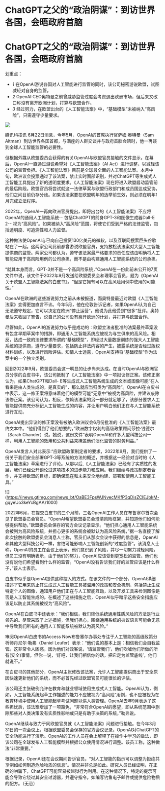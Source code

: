 # ChatGPT之父的“政治阴谋”：到访世界各国，会晤政府首脑

# ChatGPT之父的“政治阴谋”：到访世界各国，会晤政府首脑

划重点：

  * _1_ 在OpenAI游说各国对人工智能进行监管的同时，该公司秘密游说欧盟，试图减轻对自身的监管。
  * _2_ OpenAI CEO奥特曼之前曾威胁监管过度会考虑退出欧洲市场，但后来又改口称没有离开欧洲计划，打算与欧盟合作。
  * _3_ 经过努力，在欧盟出台的《人工智能法案》中，“基础模型”未被纳入“高风险”，只需遵守少量要求。

![](https://inews.gtimg.com/news_bt/OLIRtjVUPzrxRbCBg_i8xKqt06nAnVFDAD5K79-8B_cywAA/1000)

腾讯科技讯 6月22日消息，今年5月，OpenAI的首席执行官萨姆·奥特曼（Sam
Altman）到访世界各国首都，与满座的人群交谈并与政府首脑会晤时，他一再谈到全球人工智能监管的必要性。

但根据外媒从欧盟委员会获得的有关OpenAI与欧盟官员接触的文件显示，在幕后，OpenAI一直通过游说希望对《人工智能法案》（AI
Act）进行调整，以减轻该公司的监管负担。《人工智能法案》目前是全球最全面的人工智能法案。本月中旬，欧洲议会投票通过了该法案，禁止实时面部识别，并对ChatGPT等生成式人工智能工具提出了新的透明度要求。《人工智能法案》现在将进入欧盟启动监管前的最后阶段。欧盟官员将尝试就这一法律草案与欧盟行政部门和成员国达成妥协，他们之间目前仍存分歧。如果该法案要在欧盟明年的选举前生效，则必须在明年1月完成立法程序。

2022年，OpenAI一再向欧洲官员提出，即将出台的《人工智能法案》不应将OpenAI的通用人工智能系统--
包括ChatGPT的前身GPT-3和图像生成器Dall-E 2--
视为“高风险”。如果被纳入“高风险”范围，将使它们受到严格的法律监管，包括透明度、可追溯性和人力监督。

这种做法使OpenAI与已向自己投资130亿美元的微软，以及互联网搜索巨头谷歌站在了一起。这两家公司此前都曾游说欧盟官员，支持放松该法案对大型人工智能提供商的监管。两家公司都认为，遵守该法案最严格要求的责任应该由明确将人工智能应用于高风险用例的公司承担，而不是由构建通用人工智能系统的公司承担。

“就其本身而言，GPT-3并不是一个高风险系统，”OpenAI在一份此前未公开的7页文件中说，该文件于2022年9月发送给欧盟委员会和理事会官员，题为《OpenAI关于欧盟人工智能法案的白皮书》。“但是它拥有可以在高风险用例中使用的可能性。”

OpenAI在欧洲的这些游说努力之前从未被报道，而奥特曼最近对欧盟《人工智能法案》变得更加直言不讳。今年5月，他在伦敦告诉记者，如果OpenAI认为自己无法遵守规定，它可以决定在欧洲“停止运营”，他说为此他受到“很多”批评。奥特曼后来收回了警告，说自己的公司没有离开欧洲的计划，并打算与欧盟合作。

尽管如此，OpenAI的游说努力似乎是成功的：欧盟立法者批准的法案最终草案没有包含早期草案中的措辞，即通用人工智能系统应被视为与生俱来的高风险。相反，达成一致的法律要求所谓的“基础模型”，即经过大量数据训练的强大人工智能系统的提供商，遵守少量要求，包括防止非法内容的产生，披露系统是否经过版权材料训练，以及进行风险评估。知情人士透露，OpenAI支持将“基础模型”作为法案中的一个独立类别。

回到2022年9月，欧盟委员会这一明显的让步尚未达成。在当时OpenAI与欧洲官员分享的白皮书中，该公司抵制了《人工智能法案》中一项拟议修正案。该修正案认为，如果ChatGPT和Dall-
E等生成式人工智能系统生成的文本或图像可能“在人看来是由人类生成的，是真实的”，那么就应当归类为“高风险”。OpenAI在白皮书中表示，这一修正案将意味着他们的模型可能“无意中”被视为高风险，并建议废除该修正案。该公司认为，相反，依赖该法案的另一部分就足够了，该部分要求人工智能提供商充分标记人工智能生成的内容，并让用户明白他们正在与人工智能系统进行互动。

OpenAI提出异议的修正案没有被纳入欧洲议会6月份批准的《人工智能法案》最终文本中。“他们得到了他们想要的，”欧洲数字权利的高级政策顾问莎拉·钱德尔（Sarah
Chander）说。她说，这份文件“表明OpenAI和许多大型科技公司一样，利用人工智能的效用和公共利益来掩盖他们淡化监管的财务利益。”

OpenAI发言人对此表示:“应欧盟政策制定者的要求，2022年9月，我们提供了一份关于我们安全部署GPT-3等系统的方法的概述，并根据这一经验对当时的《人工智能法案》草案进行了评论。从那以后,《人工智能法案》已经有了实质性的发展，我们已经公开谈论过这项技术的进步能力和应用。我们继续与政策制定者合作，并支持欧盟的目标，即确保现在和未来安全地构建、部署和使用人工智能工具。”

![](https://inews.gtimg.com/news_bt/OaBE3FpsWJNvecMKfP3qDisZCIEJbkM-
gqyeUo3keYcBgAA/1000)

2022年6月，在提交白皮书的三个月前，三名OpenAI工作人员在布鲁塞尔首次会见了欧盟委员会官员。“OpenAI希望欧盟委员会澄清风险框架，并知道他们如何能够提供帮助，”欧盟委员会保存的官方会议记录显示。“他们担心通用人工智能系统会被列为高风险系统，并担心更多的系统会被默认为高风险系统，”据一名直接了解此次接触的欧盟委员会消息人士称，官员们从那次会议中获得的信息是，OpenAI和其他大型科技公司一样，害怕可能影响人工智能创新的“过度监管”。该消息人士称，OpenAI的员工在会议上表示，他们意识到了风险，并尽一切努力减轻风险，但员工没有明确表示，由于他们的努力，OpenAI应该受到更宽松的监管。他们也没有说他们希望看到什么样的监管。“OpenAI没有告诉我们好的监管应该是什么样子，”该人士表示。

白皮书似乎是OpenAI提供这种投入的方式。在该文件的一个部分，OpenAI详细描述了它用来防止其生成式人工智能工具被滥用的政策和安全机制，包括禁止生成特定个人的图像，通知用户他们正在与人工智能互动，以及开发工具来检测图像是否是人工智能生成的。在概述了这些措施之后，OpenAI似乎暗示这些安全措施应该足以防止其系统被视为“高风险”。

OpenAI在白皮书中还表示：“我们相信，我们降低系统通用性质风险的方法是行业领先的。尽管采取了上述措施，但我们担心，围绕通用系统的拟议语言可能会无意中导致我们所有的通用人工智能系统被默认为高风险。”

审阅OpenAI白皮书的Access Now布鲁塞尔办事处专注于人工智能的高级政策分析师丹尼尔·勒弗（Daniel
Leufer）表示：“他们说的基本上是：相信我们会自我监管。这非常令人困惑，因为他们对政客说，‘请监管我们’，他们吹嘘他们所做的所有(安全)事情，但你一说，‘好吧，让我们相信你的话，把它定为监管底线’，他们就说不。”

在白皮书的其他部分，OpenAI主张修改该法案，允许人工智能提供商出于安全原因快速更新他们的系统，而不必首先经过欧盟官员可能很长的评估。

该公司还主张破例允许在教育和就业领域使用生成式人工智能。OpenAI认为，例如，人工智能系统起草工作描述的能力不应被视为“高风险”用例，也不应被视为在教育环境中使用人工智能起草考试问题以供人类管理。OpenAI去年9月表达了这些担忧后，该法案增加了一项豁免，“非常符合OpenAI的愿望，即从系统范围中删除那些对人类决策没有实质性影响或只是有助于决策的系统，”勒弗说。

OpenAI继续与致力于同欧盟官员就《人工智能法案》问题进行接触。在今年3月31日的一次会议上，根据欧盟委员会保存的官方会议记录，OpenAI对ChatGPT的安全功能进行了演示。OpenAI的工作人员在会上解释了在操作中学习的做法，即该公司在全球发布人工智能模型并根据公众使用情况进行调整。该员工称，这种做法“非常重要。”

根据记录，OpenAI还在会议期间告诉官员，“对人工智能的指示可以调整为拒绝共享例如如何制造危险物质的信息”。情况并非总是如此。研究人员已经证明，在正确的哄骗下，ChatGPT可能容易被越狱行为利用。在这种情况下，特定的提示可能会导致它绕过其安全过滤器，并遵守指令，如编写钓鱼电子邮件或提供危险物质的配方。（无忌）

